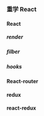 ### 重学 React

#### React

##### render

##### filber

##### hooks

##### 

#### React-router

#### redux

#### react-redux
